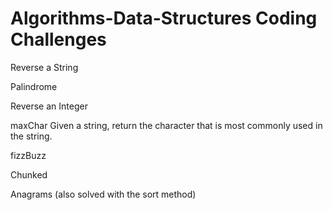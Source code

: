 # Algorithms-Data-Structures Coding Challenges 

Reverse a String

Palindrome

Reverse an Integer

maxChar Given a string, return the character that is most commonly used in the string.

fizzBuzz

Chunked

Anagrams (also solved with the sort method)

